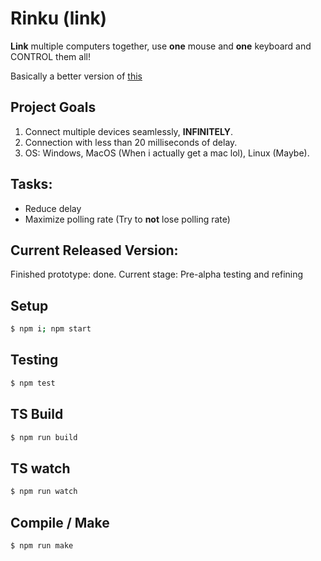 # Rinku (link)

**Link** multiple computers together, use **one** mouse and **one** keyboard and CONTROL them all!

Basically a better version of [this](https://www.microsoft.com/en-us/download/details.aspx?id=35460)

## Project Goals

1. Connect multiple devices seamlessly, **INFINITELY**.
2. Connection with less than 20 milliseconds of delay.
3. OS: Windows, MacOS (When i actually get a mac lol), Linux (Maybe).

## Tasks:
- Reduce delay
- Maximize polling rate (Try to **not** lose polling rate)

## Current Released Version:

Finished prototype: done.
Current stage: Pre-alpha testing and refining

## Setup

```bash
$ npm i; npm start
```

## Testing

```bash
$ npm test
```

## TS Build

```bash
$ npm run build
```

## TS watch

```bash
$ npm run watch
```

## Compile / Make

```bash
$ npm run make
```

